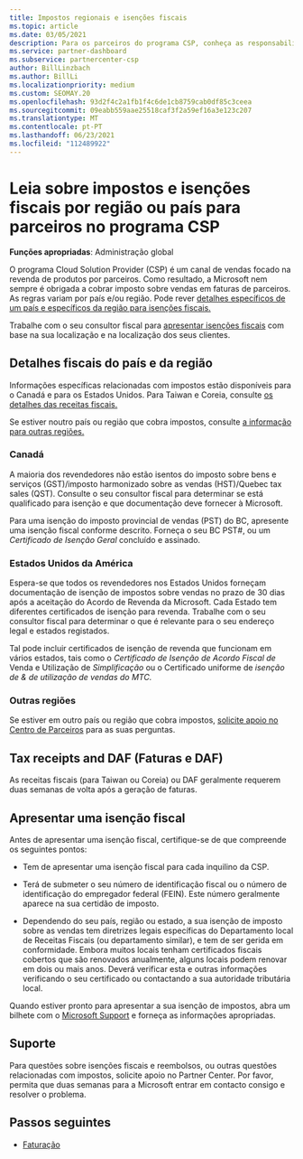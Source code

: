 ```yaml
---
title: Impostos regionais e isenções fiscais
ms.topic: article
ms.date: 03/05/2021
description: Para os parceiros do programa CSP, conheça as responsabilidades fiscais por região, como apresentar isenções fiscais para as vendas de CSP e como obter apoio para questões fiscais.
ms.service: partner-dashboard
ms.subservice: partnercenter-csp
author: BillLinzbach
ms.author: BillLi
ms.localizationpriority: medium
ms.custom: SEOMAY.20
ms.openlocfilehash: 93d2f4c2a1fb1f4c6de1cb8759cab0df85c3ceea
ms.sourcegitcommit: 09eabb559aae25518caf3f2a59ef16a3e123c207
ms.translationtype: MT
ms.contentlocale: pt-PT
ms.lasthandoff: 06/23/2021
ms.locfileid: "112489922"
---
```

# <a name="read-about-taxes-and-tax-exemption-details-by-region-or-country-for-partners-in-the-csp-program"></a>Leia sobre impostos e isenções fiscais por região ou país para parceiros no programa CSP

**Funções apropriadas**: Administração global

O programa Cloud Solution Provider (CSP) é um canal de vendas focado na revenda de produtos por parceiros. Como resultado, a Microsoft nem sempre é obrigada a cobrar imposto sobre vendas em faturas de parceiros. As regras variam por país e/ou região. Pode rever [detalhes específicos de um país e específicos da região para isenções fiscais.](#country-and-region-tax-details)

Trabalhe com o seu consultor fiscal para [apresentar isenções fiscais](#file-a-tax-exemption) com base na sua localização e na localização dos seus clientes.

## <a name="country-and-region-tax-details"></a>Detalhes fiscais do país e da região

Informações específicas relacionadas com impostos estão disponíveis para o Canadá e para os Estados Unidos. Para Taiwan e Coreia, consulte [os detalhes das receitas fiscais.](#tax-receipts-and-daf)

Se estiver noutro país ou região que cobra impostos, consulte [a informação para outras regiões.](#other-regions)


### <a name="canada"></a>Canadá

A maioria dos revendedores não estão isentos do imposto sobre bens e serviços (GST)/imposto harmonizado sobre as vendas (HST)/Quebec tax sales (QST). Consulte o seu consultor fiscal para determinar se está qualificado para isenção e que documentação deve fornecer à Microsoft.

Para uma isenção do imposto provincial de vendas (PST) do BC, apresente uma isenção fiscal conforme descrito. Forneça o seu BC PST#, ou um *Certificado de Isenção Geral* concluído e assinado.

### <a name="united-states"></a>Estados Unidos da América

Espera-se que todos os revendedores nos Estados Unidos forneçam documentação de isenção de impostos sobre vendas no prazo de 30 dias após a aceitação do Acordo de Revenda da Microsoft. Cada Estado tem diferentes certificados de isenção para revenda. Trabalhe com o seu consultor fiscal para determinar o que é relevante para o seu endereço legal e estados registados.

Tal pode incluir certificados de isenção de revenda que funcionam em vários estados, tais como o *Certificado de Isenção de Acordo Fiscal de* Venda e Utilização de *Simplificação* ou o Certificado uniforme de *isenção de & de utilização de vendas do MTC.*

### <a name="other-regions"></a>Outras regiões

Se estiver em outro país ou região que cobra impostos, [solicite apoio no Centro de Parceiros](#support) para as suas perguntas.

## <a name="tax-receipts-and-daf"></a>Tax receipts and DAF (Faturas e DAF)

As receitas fiscais (para Taiwan ou Coreia) ou DAF geralmente requerem duas semanas de volta após a geração de faturas.

## <a name="file-a-tax-exemption"></a>Apresentar uma isenção fiscal

Antes de apresentar uma isenção fiscal, certifique-se de que compreende os seguintes pontos:

- Tem de apresentar uma isenção fiscal para cada inquilino da CSP.

- Terá de submeter o seu número de identificação fiscal ou o número de identificação do empregador federal (FEIN). Este número geralmente aparece na sua certidão de imposto.

- Dependendo do seu país, região ou estado, a sua isenção de imposto sobre as vendas tem diretrizes legais específicas do Departamento local de Receitas Fiscais (ou departamento similar), e tem de ser gerida em conformidade. Embora muitos locais tenham certificados fiscais cobertos que são renovados anualmente, alguns locais podem renovar em dois ou mais anos. Deverá verificar esta e outras informações verificando o seu certificado ou contactando a sua autoridade tributária local.

Quando estiver pronto para apresentar a sua isenção de impostos, abra um bilhete com o [Microsoft Support](https://partner.microsoft.com/dashboard/support/csp/servicerequests/create?stage=2&topicid=92930319-ced6-c18b-d7a6-d62b22d60aa5) e forneça as informações apropriadas.

## <a name="support"></a>Suporte

Para questões sobre isenções fiscais e reembolsos, ou outras questões relacionadas com impostos, solicite apoio no Partner Center. Por favor, permita que duas semanas para a Microsoft entrar em contacto consigo e resolver o problema.

## <a name="next-steps"></a>Passos seguintes

- [Faturação](billing.md)

